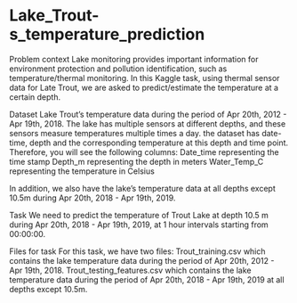 # Lake_Trout-s_temperature_prediction

Problem context
Lake monitoring provides important information for environment protection and pollution identification, such as temperature/thermal monitoring. In this Kaggle task, using thermal sensor data for Late Trout, we are asked to predict/estimate the temperature at a certain depth.

Dataset
 Lake Trout’s temperature data during the period of Apr 20th, 2012 - Apr 19th, 2018. The lake has multiple sensors at different depths, and these sensors measure temperatures multiple times a day. the dataset has date-time, depth and the corresponding temperature at this depth and time point. Therefore, you will see the following columns:
Date_time representing the time stamp 
Depth_m representing the depth in meters
Water_Temp_C representing the temperature in Celsius

In addition, we also have the lake’s temperature data at all depths except 10.5m during Apr 20th, 2018 - Apr 19th, 2019.

Task
We need to predict the temperature of Trout Lake at depth 10.5 m during Apr 20th, 2018 - Apr 19th, 2019, at 1 hour intervals starting from 00:00:00. 

Files for task
For this task, we have two files:
Trout_training.csv which contains the lake temperature data during the period of Apr 20th, 2012 - Apr 19th, 2018. 
Trout_testing_features.csv which contains the lake temperature data during the period of Apr 20th, 2018 - Apr 19th, 2019 at all depths except 10.5m. 
